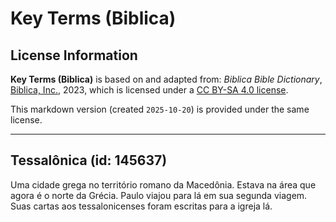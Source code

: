 # Key Terms (Biblica)

## License Information

**Key Terms (Biblica)** is based on and adapted from: _Biblica Bible Dictionary_, [Biblica, Inc.](https://www.biblica.com/), 2023, which is licensed under a [CC BY-SA 4.0 license](https://creativecommons.org/licenses/by-sa/4.0/legalcode.en).

This markdown version (created `2025-10-20`) is provided under the same license.



--------------------------------

## Tessalônica (id: 145637)

Uma cidade grega no território romano da Macedônia. Estava na área que agora é o norte da Grécia. Paulo viajou para lá em sua segunda viagem. Suas cartas aos tessalonicenses foram escritas para a igreja lá.


